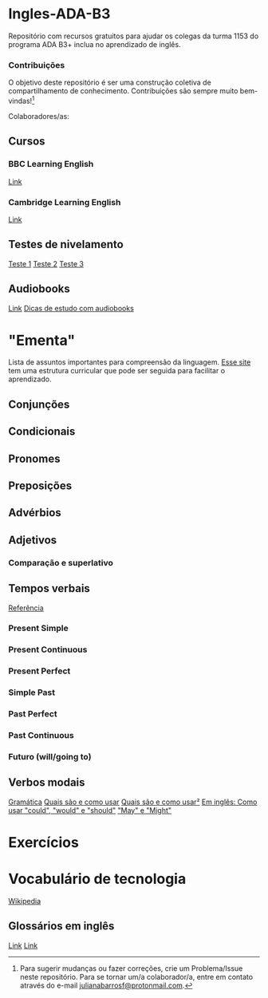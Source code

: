 # Ingles-ADA-B3
Repositório com recursos gratuitos para ajudar os colegas da turma 1153 do programa ADA B3+ inclua no aprendizado de inglês.

### Contribuições
O objetivo deste repositório é ser uma construção coletiva de compartilhamento de conhecimento. Contribuições são sempre muito bem-vindas![^1]

[^1]: Para sugerir mudanças ou fazer correções, crie um Problema/Issue neste repositório.
  Para se tornar um/a colaborador/a, entre em contato através do e-mail julianabarrosf@protonmail.com.

Colaboradores/as:

## Cursos
### BBC Learning English
[Link](https://www.bbc.co.uk/learningenglish/)

### Cambridge Learning English
[Link](https://www.cambridgeenglish.org/learning-english/)

## Testes de nivelamento
[Teste 1](https://www.examenglish.com/leveltest/index.php)
[Teste 2](https://ihworld.com/learn/ih-english-language-level-test/)
[Teste 3](https://www.cambridgeenglish.org/test-your-english/)

## Audiobooks
[Link](https://essential.com.br/audiobooks-em-ingles/)
[Dicas de estudo com audiobooks](https://www.institutomindset.com.br/blog/audiobooks-para-aprender-ingles-dicas-de-como-estudar/)

# "Ementa"
Lista de assuntos importantes para compreensão da linguagem.
[Esse site](https://cl.letras.ufg.br/p/14781-ementa-e-programa-ingles) tem uma estrutura curricular que pode ser seguida para facilitar o aprendizado.

## Conjunções
## Condicionais
## Pronomes
### 
## Preposições
## Advérbios
## Adjetivos
### Comparação e superlativo

## Tempos verbais
[Referência](https://www.grammarly.com/blog/verb-tenses/)

### Present Simple
### Present Continuous
### Present Perfect
### Simple Past
### Past Perfect
### Past Continuous
### Futuro (will/going to)

## Verbos modais
[Gramática](https://www.todamateria.com.br/modal-verbs/)
[Quais são e como usar](https://culturainglesamg.com.br/blog/o-que-sao-quais-sao-e-como-usar-os-verbos-modais/)
[Quais são e como usar²](https://www.openenglish.com.br/blog/modal-verbs/)
[Em inglês: Como usar "could", "would" e "should"](https://www.britannica.com/dictionary/eb/qa/How-to-Use-Could-Would-and-Should)
["May" e "Might"](https://www.people.com.br/noticias/idiomas/qual-a-diferenca-entre-may-e-might)

# Exercícios


# Vocabulário de tecnologia
[Wikipedia](https://pt.wiktionary.org/wiki/Vocabul%C3%A1rio:Ingl%C3%AAs/Gloss%C3%A1rio_de_Inform%C3%A1tica_Ingl%C3%AAs-Portugu%C3%AAs)

## Glossários em inglês
[Link](https://glossarytech.com/)
[Link](https://www.dataprise.com/it-glossary/)

